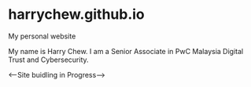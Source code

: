 # harrychew.github.io
My personal website

My name is Harry Chew. I am a Senior Associate in PwC Malaysia Digital Trust and Cybersecurity.

<--Site buidling in Progress-->